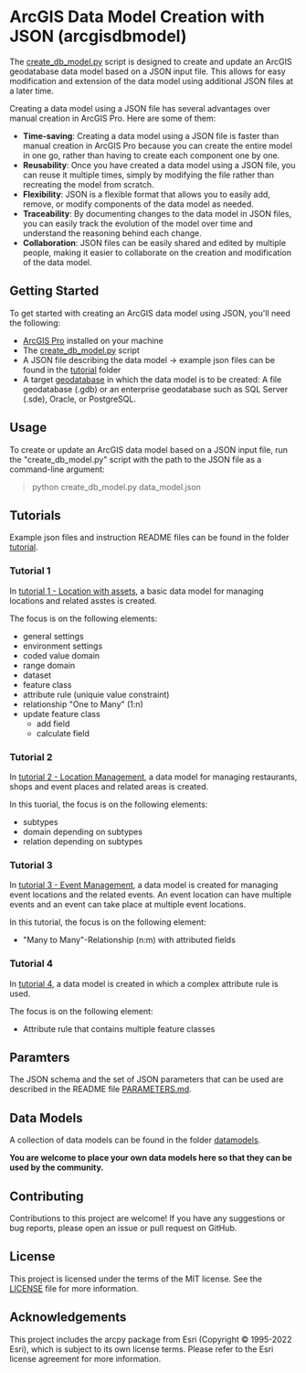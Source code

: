 # ArcGIS Data Model Creation with JSON (arcgisdbmodel)
The [create_db_model.py](create_db_model.py) script is designed to create and update an ArcGIS geodatabase data model based on a JSON input file. This allows for easy modification and extension of the data model using additional JSON files at a later time.

Creating a data model using a JSON file has several advantages over manual creation in ArcGIS Pro. Here are some of them:
- **Time-saving**: Creating a data model using a JSON file is faster than manual creation in ArcGIS Pro because you can create the entire model in one go, rather than having to create each component one by one.
- **Reusability**: Once you have created a data model using a JSON file, you can reuse it multiple times, simply by modifying the file rather than recreating the model from scratch.
- **Flexibility**: JSON is a flexible format that allows you to easily add, remove, or modify components of the data model as needed.
- **Traceability**: By documenting changes to the data model in JSON files, you can easily track the evolution of the model over time and understand the reasoning behind each change.
- **Collaboration**: JSON files can be easily shared and edited by multiple people, making it easier to collaborate on the creation and modification of the data model.

## Getting Started
To get started with creating an ArcGIS data model using JSON, you'll need the following:
- [ArcGIS Pro](https://pro.arcgis.com/de/pro-app/latest/get-started/download-arcgis-pro.htm) installed on your machine
- The [create_db_model.py](create_db_model.py) script
- A JSON file describing the data model → example json files can be found in the [tutorial](tutorial) folder
- A target [geodatabase](https://pro.arcgis.com/en/pro-app/latest/help/data/geodatabases/overview/an-overview-of-creating-geodatabases.htm) in which the data model is to be created: A file geodatabase (.gdb) or an enterprise geodatabase such as SQL Server (.sde), Oracle, or PostgreSQL.

## Usage
To create or update an ArcGIS data model based on a JSON input file, run the "create_db_model.py" script with the path to the JSON file as a command-line argument:

> python create_db_model.py data_model.json

## Tutorials
Example json files and instruction README files can be found in the folder [tutorial](tutorial).

### Tutorial 1
In  [tutorial 1 - Location with assets](tutorial/tutorial_1/INSTRUCTIONS_TUTORIAL_1.md), a basic data model for managing locations and related asstes is created.

The focus is on the following elements:
- general settings
- environment settings
- coded value domain
- range domain
- dataset
- feature class
- attribute rule (uniquie value constraint)
- relationship "One to Many" (1:n)
- update feature class
    - add field
    - calculate field

### Tutorial 2
In  [tutorial 2 - Location Management](tutorial/tutorial_2/INSTRUCTIONS_TUTORIAL_2.md), a data model for managing restaurants, shops and event places and related areas is created.

In this tuorial, the focus is on the following elements:
- subtypes
- domain depending on subtypes
- relation depending on subtypes

### Tutorial 3
In  [tutorial 3 - Event Management](tutorial/tutorial_3/INSTRUCTIONS_TUTORIAL_3.md), a data model is created for managing event locations and the related events. An event location can have multiple events and an event can take place at multiple event locations.

In this tutorial, the focus is on the following element:
- "Many to Many"-Relationship (n:m) with attributed fields


### Tutorial 4
In  [tutorial 4](tutorial/tutorial_4/INSTRUCTIONS_TUTORIAL_4.md), a data model is created in which a complex attribute rule is used.

The focus is on the following element:
- Attribute rule that contains multiple feature classes

## Paramters
The JSON schema and the set of JSON parameters that can be used are described in the README file [PARAMETERS.md](PARAMETERS.md).

## Data Models
A collection of data models can be found in the folder [datamodels](datamodels). 

**You are welcome to place your own data models here so that they can be used by the community.**

## Contributing
Contributions to this project are welcome! If you have any suggestions or bug reports, please open an issue or pull request on GitHub.

## License
This project is licensed under the terms of the MIT license. See the [LICENSE](LICENSE.txt) file for more information.

## Acknowledgements
This project includes the arcpy package from Esri (Copyright © 1995-2022 Esri), which is subject to its own license terms. Please refer to the Esri license agreement for more information.

